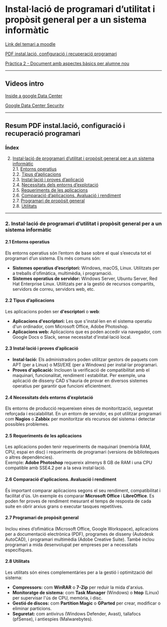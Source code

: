 # Instal·lació de programari d’utilitat i propòsit general per a un sistema informàtic

[Link del temari a moodle](https://moodle.iescarlesvallbona.cat/course/view.php?id=1060&section=4)

[PDF instal.lació, configuració i recuperació programari](https://moodle.iescarlesvallbona.cat/pluginfile.php/185523/mod_resource/content/1/fp_asix_m05_u2_pdfindex.pdf)

[Pràctica 2 - Document amb aspectes bàsics per alumne nou](https://moodle.iescarlesvallbona.cat/pluginfile.php/186246/mod_resource/content/3/Pr%C3%A0ctica%20UF2%20part%202.pdf)

---

## Videos intro

[Inside a google Data Center](https://www.youtube.com/watch?v=XZmGGAbHqa0)

[Google Data Center Security](https://www.youtube.com/watch?v=kd33UVZhnAA)

---

## Resum PDF instal.lació, configuració i recuperació programari

### Índex

2. [Instal·lació de programari d’utilitat i propòsit general per a un sistema informàtic](#2-instal·lació-de-programari-dutilitat-i-propòsit-general-per-a-un-sistema-informàtic)  
   2.1. [Entorns operatius](#21-entorns-operatius)  
   2.2. [Tipus d’aplicacions](#22-tipus-daplicacions)  
   2.3. [Instal·lació i proves d’aplicació](#23-instal·lació-i-proves-daplicació)  
   2.4. [Necessitats dels entorns d’explotació](#24-necessitats-dels-entorns-dexplotació)  
   2.5. [Requeriments de les aplicacions](#25-requeriments-de-les-aplicacions)  
   2.6. [Comparació d’aplicacions. Avaluació i rendiment](#26-comparació-daplicacions-avaluació-i-rendiment)  
   2.7. [Programari de propòsit general](#27-programari-de-propòsit-general)  
   2.8. [Utilitats](#28-utilitats)

---

### 2. Instal·lació de programari d’utilitat i propòsit general per a un sistema informàtic

#### 2.1 Entorns operatius

Els entorns operatius són l’entorn de base sobre el qual s’executa tot el programari d’un sistema. Els més comuns són:

- **Sistemes operatius d’escriptori:** Windows, macOS, Linux. Utilitzats per a treballs d'ofimàtica, multimèdia, i programació.
- **Sistemes operatius de servidor:** Windows Server, Ubuntu Server, Red Hat Enterprise Linux. Utilitzats per a la gestió de recursos compartits, servidors de correu, servidors web, etc.

#### 2.2 Tipus d’aplicacions

Les aplicacions poden ser **d'escriptori** o **web**:

- **Aplicacions d'escriptori:** Les que s'instal·len en el sistema operatiu d'un ordinador, com Microsoft Office, Adobe Photoshop.
- **Aplicacions web:** Aplicacions que es poden accedir via navegador, com Google Docs o Slack, sense necessitat d'instal·lació local.

#### 2.3 Instal·lació i proves d’aplicació

- **Instal·lació:** Els administradors poden utilitzar gestors de paquets com APT (per a Linux) o MSI/EXE (per a Windows) per instal·lar programari.
- **Proves d'aplicació:** Inclouen la verificació de compatibilitat amb el maquinari, funcionalitat, rendiment i estabilitat. Per exemple, una aplicació de disseny CAD s'hauria de provar en diversos sistemes operatius per garantir que funcioni eficientment.

#### 2.4 Necessitats dels entorns d’explotació

Els entorns de producció requereixen eines de monitorització, seguretat reforçada i escalabilitat. En un entorn de servidor, es pot utilitzar programari com **Nagios** o **Zabbix** per monitoritzar els recursos del sistema i detectar possibles problemes.

#### 2.5 Requeriments de les aplicacions

Les aplicacions poden tenir requeriments de maquinari (memòria RAM, CPU, espai en disc) i requeriments de programari (versions de biblioteques o altres dependències).  
Exemple: **Adobe Photoshop** requereix almenys 8 GB de RAM i una CPU compatible amb SSE4.2 per a la seva instal·lació.

#### 2.6 Comparació d’aplicacions. Avaluació i rendiment

És important comparar aplicacions segons el seu rendiment, compatibilitat i facilitat d'ús. Un exemple és comparar **Microsoft Office** i **LibreOffice**. Es poden fer proves de rendiment mesurant el temps de resposta de cada suite en obrir arxius grans o executar tasques repetitives.

#### 2.7 Programari de propòsit general

Inclou eines d’ofimàtica (Microsoft Office, Google Workspace), aplicacions per a documentació electrònica (PDF), programes de disseny (Autodesk AutoCAD), i programari multimèdia (Adobe Creative Suite). També inclou programari a mida desenvolupat per empreses per a necessitats específiques.

#### 2.8 Utilitats

Les utilitats són eines complementàries per a la gestió i optimització del sistema:

- **Compressors:** com **WinRAR** o **7-Zip** per reduir la mida d'arxius.
- **Monitoratge de sistema:** com **Task Manager** (Windows) o **htop** (Linux) per supervisar l'ús de CPU, memòria, i disc.
- **Gestió de discos:** com **Partition Magic** o **GParted** per crear, modificar o eliminar particions.
- **Seguretat:** com antivirus (Windows Defender, Avast), tallafocs (pfSense), i antiespies (Malwarebytes).


